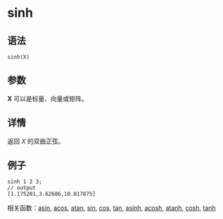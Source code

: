# sinh

## 语法

`sinh(X)`

## 参数

**X** 可以是标量、向量或矩阵。

## 详情

返回 *X* 的双曲正弦。

## 例子

```
sinh 1 2 3;
// output
[1.175201,3.62686,10.017875]
```

相关函数：[asin](../a/asin.md), [acos](../a/acos.md), [atan](../a/atan.md), [sin](sin.md), [cos](../c/cos.md), [tan](../t/tan.md), [asinh](../a/asinh.md), [acosh](../a/acosh.md), [atanh](../a/atanh.md), [cosh](../c/cosh.md), [tanh](../t/tanh.md)

